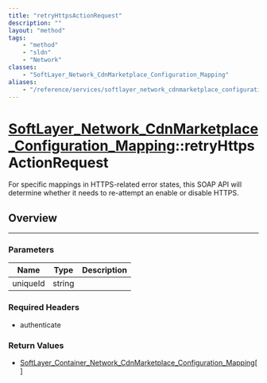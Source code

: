 ```yaml
---
title: "retryHttpsActionRequest"
description: ""
layout: "method"
tags:
    - "method"
    - "sldn"
    - "Network"
classes:
    - "SoftLayer_Network_CdnMarketplace_Configuration_Mapping"
aliases:
    - "/reference/services/softlayer_network_cdnmarketplace_configuration_mapping/retryHttpsActionRequest"
---
```

# [SoftLayer_Network_CdnMarketplace_Configuration_Mapping](/reference/services/SoftLayer_Network_CdnMarketplace_Configuration_Mapping)::retryHttpsActionRequest

For specific mappings in HTTPS-related error states, this SOAP API will determine whether it needs to re-attempt an enable or disable HTTPS. 


## Overview 


-----

### Parameters 
|Name | Type | Description |
| --- | --- | --- |
|uniqueId| string| |


### Required Headers
* authenticate


### Return Values
* <a href='/reference/datatypes/SoftLayer_Container_Network_CdnMarketplace_Configuration_Mapping'>SoftLayer_Container_Network_CdnMarketplace_Configuration_Mapping[] </a>




